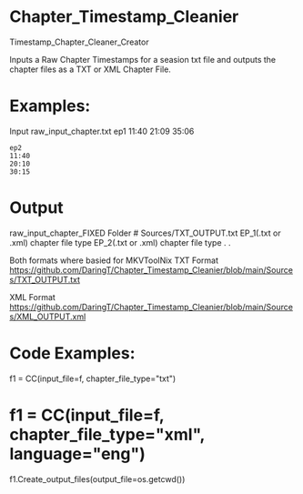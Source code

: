 # Chapter_Timestamp_Cleanier
Timestamp_Chapter_Cleaner_Creator

Inputs a Raw Chapter Timestamps for a seasion txt file and outputs the chapter files as a TXT or XML Chapter File.

# Examples:
Input
  raw_input_chapter.txt
    ep1
    11:40
    21:09
    35:06

    ep2
    11:40
    20:10
    30:15
    
# Output
  raw_input_chapter_FIXED Folder
    # Sources/TXT_OUTPUT.txt
    EP_1(.txt or .xml) chapter file type
    EP_2(.txt or .xml) chapter file type
    .
    .

Both formats where basied for MKVToolNix 
  TXT Format
    https://github.com/DaringT/Chapter_Timestamp_Cleanier/blob/main/Sources/TXT_OUTPUT.txt

  XML Format
    https://github.com/DaringT/Chapter_Timestamp_Cleanier/blob/main/Sources/XML_OUTPUT.xml

# Code Examples:
  f1 = CC(input_file=f, chapter_file_type="txt")
  # f1 = CC(input_file=f, chapter_file_type="xml", language="eng")
  f1.Create_output_files(output_file=os.getcwd())
  
  
